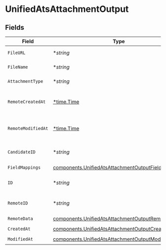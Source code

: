 # UnifiedAtsAttachmentOutput


## Fields

| Field                                                                                                                    | Type                                                                                                                     | Required                                                                                                                 | Description                                                                                                              |
| ------------------------------------------------------------------------------------------------------------------------ | ------------------------------------------------------------------------------------------------------------------------ | ------------------------------------------------------------------------------------------------------------------------ | ------------------------------------------------------------------------------------------------------------------------ |
| `FileURL`                                                                                                                | **string*                                                                                                                | :heavy_minus_sign:                                                                                                       | The URL of the file                                                                                                      |
| `FileName`                                                                                                               | **string*                                                                                                                | :heavy_minus_sign:                                                                                                       | The name of the file                                                                                                     |
| `AttachmentType`                                                                                                         | **string*                                                                                                                | :heavy_minus_sign:                                                                                                       | The type of the file                                                                                                     |
| `RemoteCreatedAt`                                                                                                        | [*time.Time](https://pkg.go.dev/time#Time)                                                                               | :heavy_minus_sign:                                                                                                       | The remote creation date of the attachment                                                                               |
| `RemoteModifiedAt`                                                                                                       | [*time.Time](https://pkg.go.dev/time#Time)                                                                               | :heavy_minus_sign:                                                                                                       | The remote modification date of the attachment                                                                           |
| `CandidateID`                                                                                                            | **string*                                                                                                                | :heavy_minus_sign:                                                                                                       | The UUID of the candidate                                                                                                |
| `FieldMappings`                                                                                                          | [components.UnifiedAtsAttachmentOutputFieldMappings](../../models/components/unifiedatsattachmentoutputfieldmappings.md) | :heavy_check_mark:                                                                                                       | N/A                                                                                                                      |
| `ID`                                                                                                                     | **string*                                                                                                                | :heavy_minus_sign:                                                                                                       | The UUID of the attachment                                                                                               |
| `RemoteID`                                                                                                               | **string*                                                                                                                | :heavy_minus_sign:                                                                                                       | The remote ID of the attachment                                                                                          |
| `RemoteData`                                                                                                             | [components.UnifiedAtsAttachmentOutputRemoteData](../../models/components/unifiedatsattachmentoutputremotedata.md)       | :heavy_check_mark:                                                                                                       | N/A                                                                                                                      |
| `CreatedAt`                                                                                                              | [components.UnifiedAtsAttachmentOutputCreatedAt](../../models/components/unifiedatsattachmentoutputcreatedat.md)         | :heavy_check_mark:                                                                                                       | N/A                                                                                                                      |
| `ModifiedAt`                                                                                                             | [components.UnifiedAtsAttachmentOutputModifiedAt](../../models/components/unifiedatsattachmentoutputmodifiedat.md)       | :heavy_check_mark:                                                                                                       | N/A                                                                                                                      |